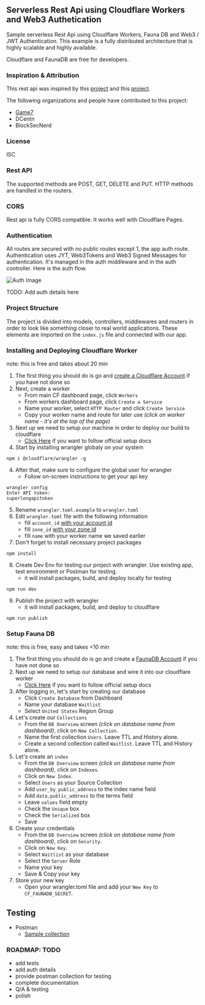 ## Serverless Rest Api using Cloudflare Workers and Web3 Authetication 

Sample serverless Rest Api using Cloudflare Workers, Fauna DB and Web3 / JWT Authentication. 
This example is a fully distributed architecture that is highly scalable and highly available.

Cloudflare and FaunaDB are free for developers. 

### Inspiration & Attribution
This rest api was inspired by this [project](https://github.com/rajtatata/cloudflare-worker-example-rest-api) and this [project](https://github.com/bytesbay/web3-token).

The following organizations and people have contributed to this project:
* [Game7](https://game7.io/)
* DCentn
* BlockSecNerd

### License

ISC

### Rest API
The supported methods are POST, GET, DELETE and PUT.  HTTP methods are handled in the routers.

### CORS
Rest api is fully CORS compatible. It works well with Cloudflare Pages.

### Authentication
All routes are secured with no public routes except 1, the app auth route. Authentication uses JYT, Web3Tokens and Web3 Signed Messages for authentication. It's managed in the auth middleware and in the auth controller. Here is the auth flow.

![Auth Image](https://imagedelivery.net/ph5-WnG_BHVkS1XMMlyMeg/7bd24f20-98c1-4512-f255-6c7ebf115300/public "Auth Image")

TODO: Add auth details here

### Project Structure

The project is divided into models, controllers, middlewares and routers in order to look like something closer to real world applications.
These elements are imported on the `index.js` file and connected with our app.

### Installing and Deploying Cloudflare Worker

note: this is free and takes about 20 min

1. The first thing you should do is go and [create a Cloudflare Account](https://developers.cloudflare.com/fundamentals/get-started/) if you have not done so
2. Next, create a worker
    - From main CF dashboard page, click `Workers`
    - From workers dashboard page, click `Create a Service`
    - Name your worker, select `HTTP Router` and click `Create Service`
    - Copy your worker name and route for later use *(click on worker name - it's at the top of the page)*
3. Next up we need to setup our machine in order to deploy our build to cloudflare
    - [Click Here](https://developers.cloudflare.com/workers/quickstart/) if you want to follow official setup docs
4. Start by installing wrangler globaly on your system

```
npm i @cloudflare/wrangler -g
```
4. After that, make sure to configure the global user for wrangler
    - Follow on-screen instructions to get your api key
```
wrangler config
Enter API token:
superlongapitoken
```
5. Rename `wrangler.toml.example` to `wrangler.toml`
6. Edit `wrangler.toml` file with the following information
    - fill `account_id` [with your account id](https://developers.cloudflare.com/fundamentals/get-started/basic-tasks/find-account-and-zone-ids/)
    - fill `zone_id` [with your zone id](https://developers.cloudflare.com/fundamentals/get-started/basic-tasks/find-account-and-zone-ids/)
    - fill `name` with your worker name we saved earlier
7. Don't forget to install necessary project packages
```
npm install
```
8. Create Dev Env for testing our project with wrangler. Use existing app, test environment or Postman for testing. 
    - it will install packages, build, and deploy locally for testing
```
npm run dev
```
9. Publish the project with wrangler
    - it will install packages, build, and deploy to cloudflare
```
npm run publish
```

### Setup Fauna DB
note: this is free, easy and takes <10 min

1. The first thing you should do is go and create a [FaunaDB Account](https://dashboard.fauna.com/accounts/register) if you have not done so
2. Next up we need to setup our database and wire it into our cloudflare worker
    - [Click Here](https://docs.fauna.com/fauna/current/learn/tutorials/) if you want to follow official setup docs
3. After logging in, let's start by creating our database
   - Click `Create Database` from Dashboard
   - Name your database `Waitlist`
   - Select `United States` Region Group
4. Let's create our `Collections`
   - From the `DB Overview` screen *(click on database name from dashboard)*, click on `New Collection`.
   - Name the first collection `Users`. Leave TTL and History alone.
   - Create a second collection called `Waitlist`. Leave TTL and History alone.
5. Let's create an `index`
   - From the `DB Overview` screen *(click on database name from dashboard)*, click on `Indexes`.
   - Click on `New Index`.
   - Select `Users` as your Source Collection
   - Add `user_by_public_address` to the index name field
   - Add `data.public_address` to the terms field
   - Leave `values` field empty
   - Check the `Unique` box
   - Check the `Serialized` box
   - Save
6. Create your credentials
   - From the `DB Overview` screen *(click on database name from dashboard)*, click on `Security`.
   - Click on `New Key`.
   - Select `Waitlist` as your database
   - Select the `Server` Role
   - Name your key
   - Save & Copy your key
7. Store your new key
   - Open your wrangler.toml file and add your `New Key` to `CF_FAUNADB_SECRET`.

## Testing
 - Postman
   - [Sample collection](https://www.getpostman.com/collections/)

### ROADMAP: TODO
 - add tests
 - add auth details
 - provide postman collection for testing
 - complete documentation
 - Q/A & testing
 - polish
